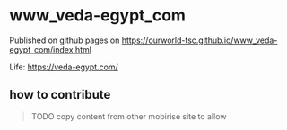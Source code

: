 # www_veda-egypt_com

Published on github pages on https://ourworld-tsc.github.io/www_veda-egypt_com/index.html

Life: https://veda-egypt.com/

## how to contribute

> TODO copy content from other mobirise site to allow 

